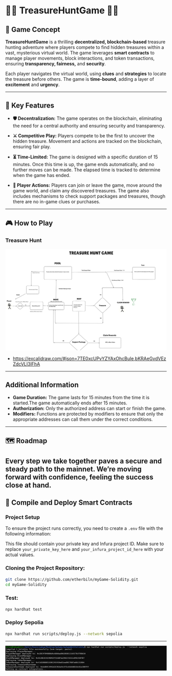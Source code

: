 # 🏴‍☠️ TreasureHuntGame 🏴‍☠️

## 🌟 Game Concept

**TreasureHuntGame** is a thrilling **decentralized, blockchain-based** treasure hunting adventure where players compete to find hidden treasures within a vast, mysterious virtual world. The game leverages **smart contracts** to manage player movements, block interactions, and token transactions, ensuring **transparency, fairness,** and **security**.

Each player navigates the virtual world, using **clues** and **strategies** to locate the treasure before others. The game is **time-bound**, adding a layer of **excitement** and **urgency**.

---

## 🚀 Key Features

- **🛡️ Decentralization:** The game operates on the blockchain, eliminating the need for a central authority and ensuring security and transparency.

- **⚔️ Competitive Play:** Players compete to be the first to uncover the hidden treasure. Movement and actions are tracked on the blockchain, ensuring fair play.

- **⏳ Time-Limited:** The game is designed with a specific duration of 15 minutes. Once this time is up, the game ends automatically, and no further moves can be made. The elapsed time is tracked to determine when the game has ended.

- **📜 Player Actions:** Players can join or leave the game, move around the game world, and claim any discovered treasures. The game also includes mechanisms to check support packages and treasures, though there are no in-game clues or purchases.

---

## 🎮 How to Play

### Treasure Hunt
![Example](./images/Treasure.png)

- https://excalidraw.com/#json=7TE0xcUPvYZYAxOhcBule,bKRAeGvdVEzZdcVLI3lFhA

---

## Additional Information
- **Game Duration:** The game lasts for 15 minutes from the time it is started.The game automatically ends after 15 minutes.
- **Authorization:** Only the authorized address can start or finish the game.
- **Modifiers:** Functions are protected by modifiers to ensure that only the appropriate addresses can call them under the correct conditions.

---

## 🗺️ Roadmap

Every step we take together paves a secure and steady path to the mainnet. We’re moving forward with confidence, feeling the success close at hand.
---

## 🚀 Compile and Deploy Smart Contracts

### Project Setup

To ensure the project runs correctly, you need to create a `.env` file with the following information:

This file should contain your private key and Infura project ID. Make sure to replace `your_private_key_here` and `your_infura_project_id_here` with your actual values.

### Cloning the Project Repository:
```bash
git clone https://github.com/etherbiln/myGame-Solidity.git
cd myGame-Solidity

```
### Test:

```sh
npx hardhat test
```

### Deploy Sepolia

```sh
npx hardhat run scripts/deploy.js --network sepolia
```
---

![Example](./images/mygame.png)
